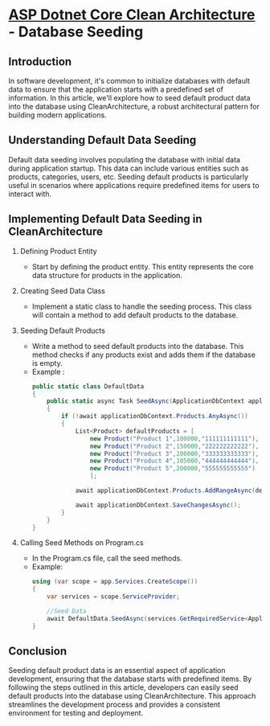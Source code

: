 # [ASP Dotnet Core Clean Architecture](../README.md) - Database Seeding

## Introduction

In software development, it's common to initialize databases with default data to ensure that the application starts with a predefined set of information. In this article, we'll explore how to seed default product data into the database using CleanArchitecture, a robust architectural pattern for building modern applications.

## Understanding Default Data Seeding

Default data seeding involves populating the database with initial data during application startup. This data can include various entities such as products, categories, users, etc. Seeding default products is particularly useful in scenarios where applications require predefined items for users to interact with.

## Implementing Default Data Seeding in CleanArchitecture

1. Defining Product Entity
   - Start by defining the product entity. This entity represents the core data structure for products in the application.

2. Creating Seed Data Class
   - Implement a static class to handle the seeding process. This class will contain a method to add default products to the database.

3. Seeding Default Products
   - Write a method to seed default products into the database. This method checks if any products exist and adds them if the database is empty.
   - Example :
        ``` c#
        public static class DefaultData
        {
            public static async Task SeedAsync(ApplicationDbContext applicationDbContext)
            {
                if (!await applicationDbContext.Products.AnyAsync())
                {
                    List<Product> defaultProducts = [
                        new Product("Product 1",100000,"111111111111"),
                        new Product("Product 2",150000,"222222222222"),
                        new Product("Product 3",200000,"333333333333"),
                        new Product("Product 4",105000,"444444444444"),
                        new Product("Product 5",200000,"555555555555")
                        ];

                    await applicationDbContext.Products.AddRangeAsync(defaultProducts);

                    await applicationDbContext.SaveChangesAsync();
                }
            }
        }
        ```

4. Calling Seed Methods on Program.cs
   - In the Program.cs file, call the seed methods.
   - Example:
        ``` c#
        using (var scope = app.Services.CreateScope())
        {
            var services = scope.ServiceProvider;

            //Seed Data
            await DefaultData.SeedAsync(services.GetRequiredService<ApplicationDbContext>());
        }
        ```

## Conclusion

Seeding default product data is an essential aspect of application development, ensuring that the database starts with predefined items. By following the steps outlined in this article, developers can easily seed default products into the database using CleanArchitecture. This approach streamlines the development process and provides a consistent environment for testing and deployment.